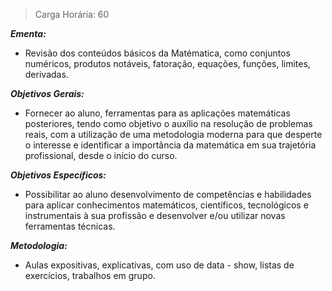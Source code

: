 >Carga Horária: 60
 
***Ementa:***
* Revisão dos conteúdos básicos da Matématica, como conjuntos numéricos, produtos notáveis, fatoração, equações, funções, limites, derivadas.
 
***Objetivos Gerais:***
* Fornecer ao aluno, ferramentas para as aplicações matemáticas posteriores, tendo como objetivo o auxílio na resolução de problemas reais, com a utilização de uma metodologia moderna para que desperte o interesse e identificar a importância da matemática em sua trajetória profissional, desde o início do curso.
 
***Objetivos Específicos:***
* Possibilitar ao aluno desenvolvimento de competências e habilidades para aplicar conhecimentos matemáticos, científicos, tecnológicos e instrumentais à sua profissão e desenvolver e/ou utilizar novas ferramentas técnicas.
 
***Metodologia:***
* Aulas expositivas, explicativas, com uso de data - show, listas de exercícios, trabalhos em grupo.
